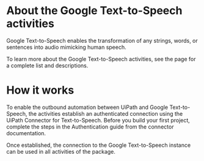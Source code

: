 ﻿# About the Google Text-to-Speech activities

Google Text-to-Speech enables the transformation of any strings, words, or sentences into audio mimicking human speech.



To learn more about the Google Text-to-Speech activities, see the  page for a complete list and descriptions.

# How it works

To enable the outbound automation between UiPath and Google Text-to-Speech, the activities establish an authenticated connection using the UiPath Connector for Text-to-Speech. Before you build your first project, complete the steps in the Authentication guide from the connector documentation.

Once established, the connection to the Google Text-to-Speech instance can be used in all activities of the package.
